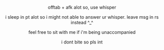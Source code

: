 <p align="center"> offtab + afk alot so, use whisper

<p align="center"> i sleep in pt alot so i might not able to answer ur whisper. leave msg in rs instead ^_^

<p align="center"> feel free to sit with me if i'm being unaccompanied 

<p align="center"> i dont bite so pls int 
